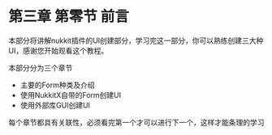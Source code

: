 # 第三章 第零节 前言

本部分将讲解nukkit插件的UI创建部分，学习完这一部分，你可以熟练创建三大种UI，感谢您开始观看这个教程。

本部分分为三个章节

   - 主要的Form种类及介绍
   - 使用NukkitX自带的Form创建UI
   - 使用外部库GUI创建UI

每个章节都具有关联性，必须看完第一个才可以进行下一个，这样才能条理的学习